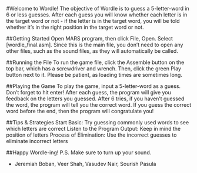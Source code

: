#Welcome to Wordle!
The objective of Wordle is to guess a 5-letter-word in 6 or less guesses. After each guess you will know whether each letter is in the target word or not - if the letter is in the target word, you will be told whether it’s in the right position in the target word or not.

##Getting Started
Open MARS program, then click File, Open. Select [wordle_final.asm]. Since this is the main file, you don’t need to open any other files, such as the sound files, as they will automatically be called.

##Running the File
To run the game file, click the Assemble button on the top bar, which has a screwdriver and wrench. Then, click the green Play button next to it. Please be patient, as loading times are sometimes long.

##Playing the Game
To play the game, input a 5-letter-word as a guess. Don’t forget to hit enter! After each guess, the program will give you feedback on the letters you guessed. After 6 tries, if you haven’t guessed the word, the program will tell you the correct word. If you guess the correct word before the end, then the program will congratulate you! 

##Tips & Strategies
Start Basic: Try guessing commonly used words to see which letters are correct
Listen to the Program Output: Keep in mind the position of letters
Process of Elimination: Use the incorrect guesses to eliminate incorrect letters

##Happy Wordle-ing! P.S. Make sure to turn up your sound.
- Jeremiah Boban, Veer Shah, Vasudev Nair, Sourish Pasula
